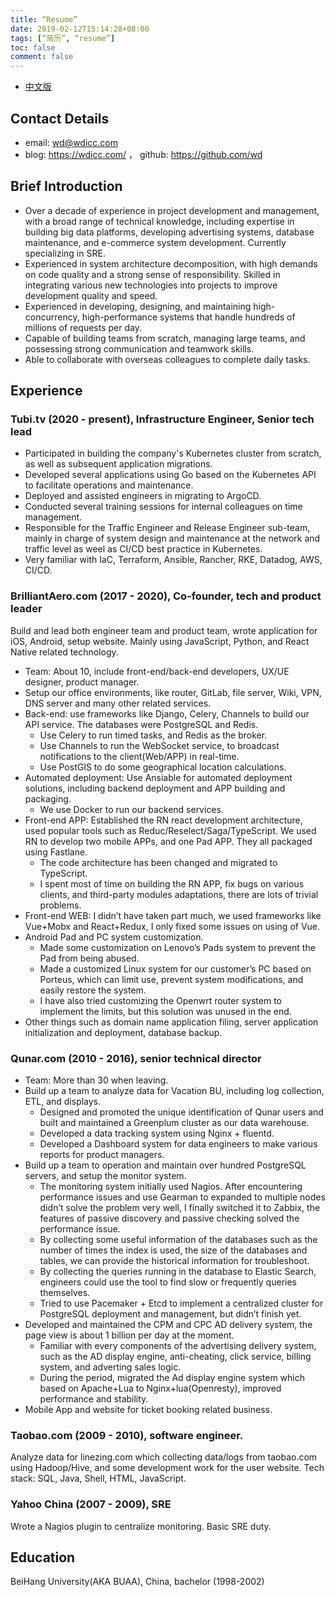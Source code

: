 ```yaml
---
title: “Resume”
date: 2019-02-12T15:14:28+08:00
tags: [“简历”, “resume”]
toc: false
comment: false
---
```


- [中文版](/resume/)

## Contact Details

* email: wd@wdicc.com
* blog: https://wdicc.com/ ， github: https://github.com/wd

## Brief Introduction

* Over a decade of experience in project development and management, with a broad range of technical knowledge, including expertise in building big data platforms, developing advertising systems, database maintenance, and e-commerce system development. Currently specializing in SRE.
* Experienced in system architecture decomposition, with high demands on code quality and a strong sense of responsibility. Skilled in integrating various new technologies into projects to improve development quality and speed.
* Experienced in developing, designing, and maintaining high-concurrency, high-performance systems that handle hundreds of millions of requests per day.
* Capable of building teams from scratch, managing large teams, and possessing strong communication and teamwork skills.
* Able to collaborate with overseas colleagues to complete daily tasks.

## Experience
### Tubi.tv (2020 - present), Infrastructure Engineer, Senior tech lead
- Participated in building the company's Kubernetes cluster from scratch, as well as subsequent application migrations.
- Developed several applications using Go based on the Kubernetes API to facilitate operations and maintenance.
- Deployed and assisted engineers in migrating to ArgoCD.
- Conducted several training sessions for internal colleagues on time management.
- Responsible for the Traffic Engineer and Release Engineer sub-team, mainly in charge of system design and maintenance at the network and traffic level as weel as CI/CD best practice in Kubernetes.
- Very familiar with IaC, Terraform, Ansible, Rancher, RKE, Datadog, AWS, CI/CD.


### BrilliantAero.com (2017 - 2020), Co-founder, tech and product leader

Build and lead both engineer team and product team, wrote application for iOS, Android, setup website. Mainly using JavaScript, Python, and React Native related technology.

- Team: About 10, include front-end/back-end developers, UX/UE designer, product manager.
- Setup our office environments, like router, GitLab, file server, Wiki, VPN, DNS server and many other related services.
- Back-end: use frameworks like Django, Celery, Channels to build our API service. The databases were PostgreSQL and Redis.
   - Use Celery to run timed tasks, and Redis as the broker.
   - Use Channels to run the WebSocket service, to broadcast notifications to the client(Web/APP) in real-time.
   - Use PostGIS to do some geographical location calculations.
- Automated deployment: Use Ansiable for automated deployment solutions, including backend deployment and APP building and packaging.
   - We use Docker to run our backend services.
- Front-end APP: Established the RN react development architecture, used popular tools such as Reduc/Reselect/Saga/TypeScript. We used RN to develop two mobile APPs, and one Pad APP. They all packaged using Fastlane.
   - The code architecture has been changed and migrated to TypeScript.
   - I spent most of time on building the RN APP, fix bugs on various clients, and third-party modules adaptations, there are lots of trivial problems.
- Front-end WEB: I didn’t have taken part much, we used frameworks like Vue+Mobx and React+Redux, I only fixed some issues on using of Vue.
- Android Pad and PC system customization.
   - Made some customization on Lenovo’s Pads system to prevent the Pad from being abused.
   - Made a customized Linux system for our customer’s PC based on Porteus, which can limit use, prevent system modifications, and easily restore the system.
   - I have also tried customizing the Openwrt router system to implement the limits, but this solution was unused in the end.
- Other things such as domain name application filing, server application initialization and deployment, database backup.


### Qunar.com (2010 - 2016), senior technical director

- Team: More than 30 when leaving.
- Build up a team to analyze data for Vacation BU, including log collection, ETL, and displays.
   - Designed and promoted the unique identification of Qunar users and built and maintained a Greenplum cluster as our data warehouse.
   - Developed a data tracking system using Nginx + fluentd.
   - Developed a Dashboard system for data engineers to make various reports for product managers.
- Build up a team to operation and maintain over hundred PostgreSQL servers, and setup the monitor system.
   - The monitoring system initially used Nagios. After encountering performance issues and use Gearman to expanded to multiple nodes didn’t solve the problem very well, I finally switched it to Zabbix, the features of passive discovery and passive checking solved the performance issue.
   - By collecting some useful information of the databases such as the number of times the index is used, the size of the databases and tables, we can provide the historical information for troubleshoot.
   - By collecting the queries running in the database to Elastic Search, engineers could use the tool to find slow or frequently queries themselves.
   - Tried to use Pacemaker + Etcd to implement a centralized cluster for PostgreSQL deployment and management, but didn’t finish yet.
- Developed and maintained the CPM and CPC AD delivery system, the page view is about 1 billion per day at the moment.
   - Familiar with every components of the advertising delivery system, such as the AD display engine, anti-cheating, click service, billing system, and adverting sales logic.
   - During the period, migrated the Ad display engine system which based on Apache+Lua to Nginx+lua(Openresty), improved performance and stability.
- Mobile App and website for ticket booking related business.

### Taobao.com (2009 - 2010), software engineer.

Analyze data for linezing.com which collecting data/logs from taobao.com using Hadoop/Hive, and some development work for the user website. Tech stack: SQL, Java, Shell, HTML, JavaScript.

### Yahoo China (2007 - 2009), SRE

Wrote a Nagios plugin to centralize monitoring. Basic SRE duty.

## Education

BeiHang University(AKA BUAA), China, bachelor (1998-2002)
